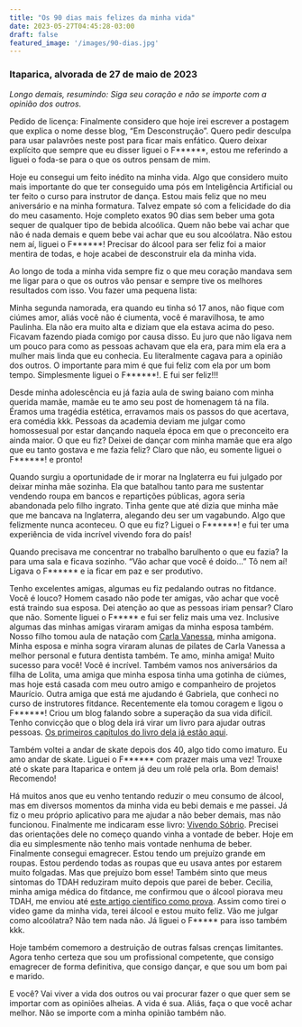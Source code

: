 ```yaml
---
title: "Os 90 dias mais felizes da minha vida"
date: 2023-05-27T04:45:28-03:00
draft: false
featured_image: '/images/90-dias.jpg'
---
```


### Itaparica, alvorada de 27 de maio de 2023

*Longo demais, resumindo: Siga seu coração e não se importe com a opinião dos outros.*

Pedido de licença: Finalmente considero que hoje irei escrever a postagem que explica o nome desse blog, “Em Desconstrução”. Quero pedir desculpa para usar palavrões neste post para ficar mais enfático. Quero deixar explícito que sempre que eu disser liguei o F******, estou me referindo a liguei o foda-se para o que os outros pensam de mim.

Hoje eu consegui um feito inédito na minha vida. Algo que considero muito mais importante do que ter conseguido uma pós em Inteligência Artificial ou ter feito o curso para instrutor de dança. Estou mais feliz que no meu aniversário e na minha formatura. Talvez empate só com a felicidade do dia do meu casamento. Hoje completo exatos 90 dias sem beber uma gota sequer de qualquer tipo de bebida alcoólica. Quem não bebe vai achar que não é nada demais e quem bebe vai achar que eu sou alcoólatra. Não estou nem aí, liguei o F******! Precisar do álcool para ser feliz foi a maior mentira de todas, e hoje acabei de desconstruir ela da minha vida. 

Ao longo de toda a minha vida sempre fiz o que meu coração mandava sem me ligar para o que os outros vão pensar e sempre tive os melhores resultados com isso. Vou fazer uma pequena lista:

Minha segunda namorada, era quando eu tinha só 17 anos, não fique com ciúmes amor, aliás você não é ciumenta, você é maravilhosa, te amo Paulinha. Ela não era muito alta e diziam que ela estava acima do peso. Ficavam fazendo piada comigo por causa disso. Eu juro que não ligava nem um pouco para como as pessoas achavam que ela era, para mim ela era a mulher mais linda que eu conhecia. Eu literalmente cagava para a opinião dos outros. O importante para mim é que fui feliz com ela por um bom tempo. Simplesmente liguei o F******!. E fui ser feliz!!!

Desde minha adolescência eu já fazia aula de swing baiano com minha querida mamãe, mamãe eu te amo seu post de homenagem tá na fila. Éramos uma tragédia estética, erravamos mais os passos do que acertava, era comédia kkk. Pessoas da academia deviam me julgar como homossesual por estar dançando naquela época em que o preconceito era ainda maior. O que eu fiz? Deixei de dançar com minha mamãe que era algo que eu tanto gostava e me fazia feliz? Claro que não, eu somente liguei o F******! e pronto!

Quando surgiu a oportunidade de ir morar na Inglaterra eu fui julgado por deixar minha mãe sozinha. Ela que batalhou tanto para me sustentar vendendo roupa em bancos e repartições públicas, agora seria abandonada pelo filho ingrato. Tinha gente que até dizia que minha mãe que me bancava na Inglaterra, alegando deu ser um vagabundo. Algo que felizmente nunca aconteceu. O que eu fiz? Liguei o F******! e fui ter uma experiência de vida incrível vivendo fora do país!

Quando precisava me concentrar no trabalho barulhento o que eu fazia? Ia para uma sala e ficava sozinho. “Vão achar que você é doido…” Tô nem aí! Ligava o F****** e ia ficar em paz e ser produtivo.

Tenho excelentes amigas, algumas eu fiz pedalando outras no fitdance. Você é louco? Homem casado não pode ter amigas, vão achar que você está traindo sua esposa. Dei atenção ao que as pessoas iriam pensar? Claro que não. Somente liguei o F***** e fui ser feliz mais uma vez. Inclusive algumas das minhas amigas viraram amigas da minha esposa também. Nosso filho tomou aula de natação com [Carla Vanessa](https://www.instagram.com/saudeglobalpilates/), minha amigona. Minha esposa e minha sogra viraram alunas de pilates de Carla Vanessa a melhor personal e futura dentista também. Te amo, minha amiga! Muito sucesso para você! Você é incrível. Também vamos nos aniversários da filha de Lolita, uma amiga que minha esposa tinha uma gotinha de ciúmes, mas hoje está casada com meu outro amigo e companheiro de projetos Maurício. Outra amiga que está me ajudando é Gabriela, que conheci no curso de instrutores fitdance. Recentemente ela tomou coragem e ligou o F******! Criou um blog falando sobre a superação da sua vida difícil. Tenho convicção que o blog dela irá virar um livro para ajudar outras pessoas. [Os primeiros capítulos do livro dela já estão aqui](https://levelup89.wordpress.com/).

Também voltei a andar de skate depois dos 40, algo tido como imaturo. Eu amo andar de skate. Liguei o F****** com prazer mais uma vez! Trouxe até o skate para Itaparica e ontem já deu um rolé pela orla. Bom demais! Recomendo!

Há muitos anos que eu venho tentando reduzir o meu consumo de álcool, mas em diversos momentos da minha vida eu bebi demais e me passei. Já  fiz o meu próprio aplicativo para me ajudar a não beber demais, mas não funcionou. Finalmente me indicaram esse livro: [Vivendo Sóbrio](https://books.google.com.br/books/about/Vivendo_s%C3%B3brio.html?id=m3zEDwAAQBAJ&source=kp_book_description&redir_esc=y). Precisei das orientações dele no começo quando vinha a vontade de beber. Hoje em dia eu simplesmente não tenho mais vontade nenhuma de beber. Finalmente consegui emagrecer. Estou tendo um prejuízo grande em roupas. Estou perdendo todas as roupas que eu usava antes por estarem muito folgadas. Mas que prejuízo bom esse! Também sinto que meus sintomas do TDAH reduziram muito depois que parei de beber. Cecilia, minha amiga médica do fitdance, me confirmou que o álcool piorava meu TDAH, me enviou até [este artigo científico como prova](/docs/artigo_tdah_e_alcool.pdf). Assim como tirei o video game da minha vida, terei álcool e estou muito feliz. Vão me julgar como alcoólatra? Não tem nada não. Já liguei o F***** para isso também kkk.

Hoje também comemoro a destruição de outras falsas crenças limitantes. Agora tenho certeza que sou um profissional competente, que consigo emagrecer de forma definitiva, que consigo dançar, e que sou um bom pai e marido.

E você? Vai viver a vida dos outros ou vai procurar fazer o que quer sem se importar com as opiniões alheias. A vida é sua. Aliás, faça o que você achar melhor. Não se importe com a minha opinião também não. 

